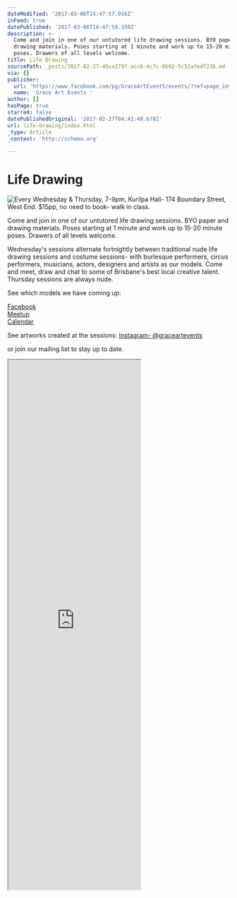 ```yaml
---
dateModified: '2017-03-06T14:47:57.916Z'
inFeed: true
datePublished: '2017-03-06T14:47:59.359Z'
description: >-
  Come and join in one of our untutored life drawing sessions. BYO paper and
  drawing materials. Poses starting at 1 minute and work up to 15-20 minute
  poses. Drawers of all levels welcome.
title: Life Drawing
sourcePath: _posts/2017-02-27-45ca1797-acc6-4c7c-8b92-5c52afedf236.md
via: {}
publisher:
  url: 'https://www.facebook.com/pg/GraceArtEvent5/events/?ref=page_internal'
  name: 'Grace Art Events '
author: []
hasPage: true
starred: false
datePublishedOriginal: '2017-02-27T04:42:40.678Z'
url: life-drawing/index.html
_type: Article
_context: 'http://schema.org'

---
```

# Life Drawing
![Every Wednesday & Thursday, 7-9pm, Kurilpa Hall- 174 Boundary Street, West End. $15pp,    no need to book- walk in class. ](https://the-grid-user-content.s3-us-west-2.amazonaws.com/1176837c-9903-44e9-93ed-ea2295bdf469.jpg)

Come and join in one of our untutored life drawing sessions. BYO paper and drawing materials. Poses starting at 1 minute and work up to 15-20 minute poses. Drawers of all levels welcome.

Wednesday's sessions alternate fortnightly between traditional nude life drawing sessions and costume sessions- with burlesque performers, circus performers, musicians, actors, designers and artists as our models. Come and meet, draw and chat to some of Brisbane's best local creative talent. Thursday sessions are always nude.

See which models we have coming up:

[Facebook][0]  
[Meetup][1]  
[Calendar][2]

See artworks created at the sessions: [Instagram- @graceartevents][3]

or join our mailing list to stay up to date.

<iframe src="https://the-grid.github.io/ed-userhtml/?g=eJxNkM1KxDAUhffzFCGrFNpkZLBDmbZgQcHNrAQX4iImt0PK9Mckba3iu3ud1MGswjnfPbknuTYTUWfpXEHvnpOH3rbJbneb3mT7LKVlLtAvN7lT1gye-GWAgnr48KKRkwwqLVk9dsqbvmM6Ji4mRkfka0PwTNKSBpW6caQgmp_A35-hhc67anmSp6NsgbnoZft6uPCmJuw_VS2PmmFcRCz40XaBWsOUBelhJTHlgAY3Gj2j_0DurEKBClFjNcflDG9guerbiyCyVFzr8sbRMIfr8kFajD32GrjpHFhfAU4AW-tEgfxmulfj7wIxoet_4C08k8yNS_T2831SezXTCGdyEaDyBzQ-di8" height="1200" style=""></iframe>



[0]: http://www.facebook.com/GraceArtEvent5
[1]: http://www.meetup.com/graceartevents
[2]: http://she6r19aiflsftrl0qc00e81a0@group.calendar.google.com/
[3]: http://www.instagram.com/graceartevents